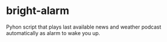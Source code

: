 bright-alarm
============

Pyhon script that plays last available news and weather podcast automatically as alarm to wake you up.
